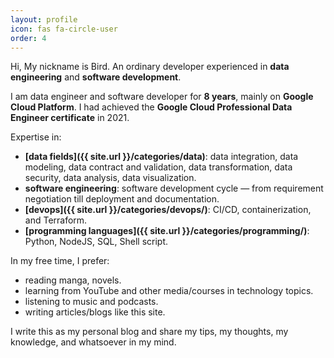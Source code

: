 ```yaml
---
layout: profile
icon: fas fa-circle-user
order: 4
---
```

Hi, My nickname is Bird. An ordinary developer experienced in **data engineering** and **software development**.

I am data engineer and software developer for **8 years**, mainly on **Google Cloud Platform**. I had achieved the **Google Cloud Professional Data Engineer certificate** in 2021.

Expertise in:

- **[data fields]({{ site.url }}/categories/data)**: data integration, data modeling, data contract and validation, data transformation, data security, data analysis, data visualization.
- **software engineering**: software development cycle — from requirement negotiation till deployment and documentation.
- **[devops]({{ site.url }}/categories/devops/)**: CI/CD, containerization, and Terraform.
- **[programming languages]({{ site.url }}/categories/programming/)**: Python, NodeJS, SQL, Shell script.

In my free time, I prefer:

- reading manga, novels.
- learning from YouTube and other media/courses in technology topics.
- listening to music and podcasts.
- writing articles/blogs like this site.

I write this as my personal blog and share my tips, my thoughts, my knowledge, and whatsoever in my mind.
